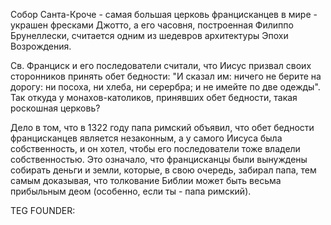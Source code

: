 Собор Санта-Кроче - самая большая церковь францисканцев в мире - украшен фресками Джотто, а его часовня, построенная Филиппо Брунеллески, считается одним из шедевров архитектуры Эпохи Возрождения.

Св. Франциск и его последователи считали, что Иисус призвал своих сторонников принять обет бедности: "И сказал им: ничего не берите на дорогу: ни посоха, ни хлеба, ни серербра; и не имейте по две одежды". Так откуда у монахов-католиков, принявших обет бедности, такая роскошная церковь?

Дело в том, что в 1322 году папа римский объявил, что обет бедности францисканцев является незаконным, а у самого Иисуса была собственность, и он хотел, чтобы его последователи тоже владели собственностью. Это означало, что францисканцы были вынуждены собирать деньги и земли, которые, в свою очередь, забирал папа, тем самым доказывая, что толкование Библии может быть весьма прибыльным деом (особенно, если ты - папа римский).







TEG FOUNDER: